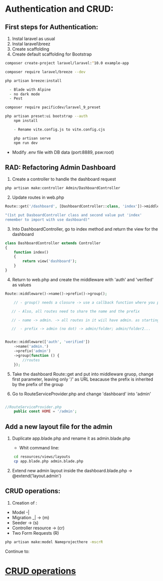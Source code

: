 # Authentication and CRUD:

## First steps for Authentication:

1. Instal laravel as usual
2. Instal laravel\breez
3. Create scaffolding
4. Create default scaffolding for Bootstrap

```zsh
composer create-project laravel/laravel:^10.0 example-app

composer require laravel/breeze --dev

php artisan breeze:install

  - Blade with Alpine
  - no dark mode
  - Pest

composer require pacificdev/laravel_9_preset

php artisan preset:ui bootstrap --auth
    npm install

    - Rename vite.config.js to vite.config.cjs

    php artisan serve
    npm run dev
```
- Modify .env file with DB data (port:8889, psw:root)

## RAD: Refactoring Admin Dashboard

1. Create a controller to handle the dashboard request

```zsh
php artisan make:controller Admin/DashboardController
```
2. Update routes in web.php

```php
Route::get('/dashboard', [DashboardController::class, 'index'])->middleware(['auth', 'verified'])->name('dashboard');

"(1st put DasboardController class and second value put 'index'
remember to import with use dashboard)"

```


3. Into DashboardController, go to index method and return the view for the dashboard

```php
class DashboardController extends Controller
{
    function index()
    {
        return view('dashboard');
    }
}
```

4. Return to web.php and create the middleware with 'auth' and 'verified' as values

```php
Route::middleware()->name()->prefix()->group();

    // - group() needs a closure -> use a callback function where you put all routes need to be protected by thr authentication system

   // - Also, all routes need to share the name and the prefix

   // - name -> admin. -> all routes in it wiil have admin. as starting point -> admin.folder1.index; admin.folder1.show; admin.folder2 ...

   //  - prefix -> admin (no dot) -> admin/folder; admin/folder2...

``` 

```php

Route::middleware(['auth', 'verified'])
    ->name('admin.')
    ->prefix('admin')
    ->group(function () {
        //routes
    });
```

5. Take the dashboard Route::get and put into middleware gruop, change first parameter, leaving only '/' as URL beacause the prefix is inherited by the prefix of the group

6. Go to RouteServiceProvider.php and change 'dashboard' into 'admin'
```php

//RouteServiceProvider.php
    public const HOME = '/admin';
```

## Add a new layout file for the admin

1. Duplicate app.blade.php and rename it as admin.blade.php

    - Whit command line:
```zsh
    cd resources/views/layouts
    cp app.blade.php admin.blade.php
```
2. Extend new admin layout inside the dashboard.blade.php -> @extend('layout.admin')

## CRUD operations:

1. Creation of :

- Model     -|
- Migration _| -> (m)
- Seeder -> (s)
- Controller resource -> (cr)
- Two Form Requests (R)

```zsh
php artisan make:model Nameprojecthere -mscrR
```
Continue to:
# [CRUD operations](02_CRUD_operation.md)

